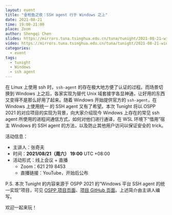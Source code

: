 ```yaml
---
layout: event
title: "金枪鱼之夜：SSH agent 行于 Windows 之上"
date: 2021-08-21
time: 19:00-21:00
place: Zoom
author: Shengqi Chen
slides: https://mirrors.tuna.tsinghua.edu.cn/tuna/tunight/2021-08-21-windows-ssh-agent/slides.pptx
video: https://mirrors.tuna.tsinghua.edu.cn/tuna/tunight/2021-08-21-windows-ssh-agent/video.mp4
categories:
  - event
tags:
  - tunight
  - Windows
  - ssh agent
---
```


在 Linux 上使用 ssh 时，`ssh-agent` 的存在极大地方便了认证的过程。而场景切换到 Windows 上之后，各家实现为替代 Unix 域套接字各显神通，让好用的东西又变得不是那么好用了起来。随着 Windows 开始提供官方的 `ssh-agent`，在 Windows 上使用统一 的 SSH agent 又有了希望。本次 Tunight 将以 OSPP 2021 的对应项目的实现为背景，向大家介绍现今 Windows 上存在的常见 ssh agent 所使用的进程间通信方式，如何对他们进行通译，在 WSL 环境下“借用”宿主 Windows 的 SSH agent 的方法，以及防止其他用户访问以保证安全的 trick。

活动信息：

* 主讲人：张奇夫
* 时间：**2021/08/21（周六） 19:00** UTC +08:00
* 活动形式：线上会议 + 直播
  * Zoom：621 219 8453
  * 直播链接：YouTube，开始后公布

P.S. 本次 Tunight 的内容来源于 OSPP 2021 的“Windows 平台 SSH agent 的统一实现”项目，可见 [OSPP 项目页面](https://summer.iscas.ac.cn/#/org/prodetail/210160039)、[项目 GitHub 页面](https://github.com/Apache553/ssh-agent-bridge)。上述简介由主讲人编写。

欢迎一起来玩！
